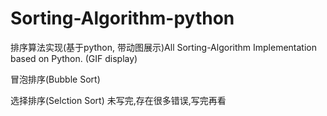 # Sorting-Algorithm-python
排序算法实现(基于python, 带动图展示)All Sorting-Algorithm  Implementation based on Python. (GIF display)  

冒泡排序(Bubble Sort)

选择排序(Selction Sort)
未写完,存在很多错误,写完再看
